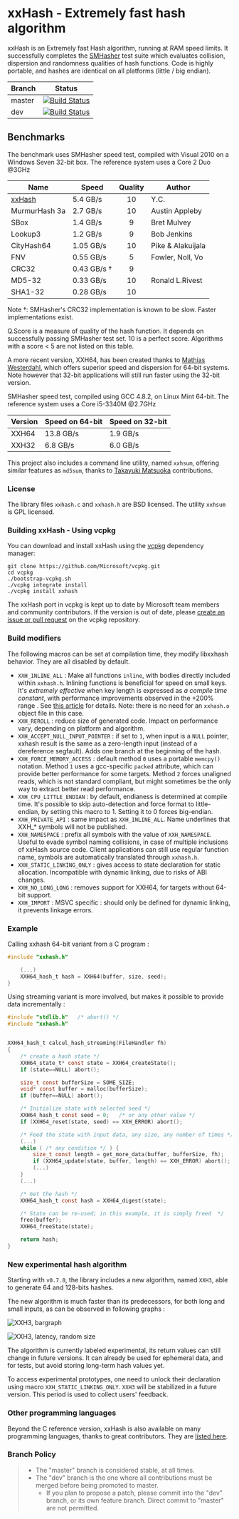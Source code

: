 xxHash - Extremely fast hash algorithm
======================================

xxHash is an Extremely fast Hash algorithm, running at RAM speed limits.
It successfully completes the [SMHasher](http://code.google.com/p/smhasher/wiki/SMHasher) test suite
which evaluates collision, dispersion and randomness qualities of hash functions.
Code is highly portable, and hashes are identical on all platforms (little / big endian).

|Branch      |Status   |
|------------|---------|
|master      | [![Build Status](https://travis-ci.org/Cyan4973/xxHash.svg?branch=master)](https://travis-ci.org/Cyan4973/xxHash?branch=master) |
|dev         | [![Build Status](https://travis-ci.org/Cyan4973/xxHash.svg?branch=dev)](https://travis-ci.org/Cyan4973/xxHash?branch=dev) |



Benchmarks
-------------------------

The benchmark uses SMHasher speed test, compiled with Visual 2010 on a Windows Seven 32-bit box.
The reference system uses a Core 2 Duo @3GHz


| Name          |   Speed     | Quality | Author            |
|---------------|-------------|:-------:|-------------------|
| [xxHash]      | 5.4 GB/s    |   10    | Y.C.              |
| MurmurHash 3a | 2.7 GB/s    |   10    | Austin Appleby    |
| SBox          | 1.4 GB/s    |    9    | Bret Mulvey       |
| Lookup3       | 1.2 GB/s    |    9    | Bob Jenkins       |
| CityHash64    | 1.05 GB/s   |   10    | Pike & Alakuijala |
| FNV           | 0.55 GB/s   |    5    | Fowler, Noll, Vo  |
| CRC32         | 0.43 GB/s † |    9    |                   |
| MD5-32        | 0.33 GB/s   |   10    | Ronald L.Rivest   |
| SHA1-32       | 0.28 GB/s   |   10    |                   |

[xxHash]: http://www.xxhash.com

Note †: SMHasher's CRC32 implementation is known to be slow. Faster implementations exist.

Q.Score is a measure of quality of the hash function.
It depends on successfully passing SMHasher test set.
10 is a perfect score.
Algorithms with a score < 5 are not listed on this table.

A more recent version, XXH64, has been created thanks to [Mathias Westerdahl](https://github.com/JCash),
which offers superior speed and dispersion for 64-bit systems.
Note however that 32-bit applications will still run faster using the 32-bit version.

SMHasher speed test, compiled using GCC 4.8.2, on Linux Mint 64-bit.
The reference system uses a Core i5-3340M @2.7GHz

| Version    | Speed on 64-bit | Speed on 32-bit |
|------------|------------------|------------------|
| XXH64      | 13.8 GB/s        |  1.9 GB/s        |
| XXH32      |  6.8 GB/s        |  6.0 GB/s        |

This project also includes a command line utility, named `xxhsum`, offering similar features as `md5sum`,
thanks to [Takayuki Matsuoka](https://github.com/t-mat) contributions.


### License

The library files `xxhash.c` and `xxhash.h` are BSD licensed.
The utility `xxhsum` is GPL licensed.

### Building xxHash - Using vcpkg

You can download and install xxHash using the [vcpkg](https://github.com/Microsoft/vcpkg) dependency manager:

    git clone https://github.com/Microsoft/vcpkg.git
    cd vcpkg
    ./bootstrap-vcpkg.sh
    ./vcpkg integrate install
    ./vcpkg install xxhash

The xxHash port in vcpkg is kept up to date by Microsoft team members and community contributors. If the version is out of date, please [create an issue or pull request](https://github.com/Microsoft/vcpkg) on the vcpkg repository.

### Build modifiers

The following macros can be set at compilation time,
they modify libxxhash behavior. They are all disabled by default.

- `XXH_INLINE_ALL` : Make all functions `inline`, with bodies directly included within `xxhash.h`.
                     Inlining functions is beneficial for speed on small keys.
                     It's _extremely effective_ when key length is expressed as _a compile time constant_,
                     with performance improvements observed in the +200% range .
                     See [this article](https://fastcompression.blogspot.com/2018/03/xxhash-for-small-keys-impressive-power.html) for details.
                     Note: there is no need for an `xxhash.o` object file in this case.
- `XXH_REROLL` : reduce size of generated code. Impact on performance vary, depending on platform and algorithm.
- `XXH_ACCEPT_NULL_INPUT_POINTER` : if set to `1`, when input is a `NULL` pointer,
                                    xxhash result is the same as a zero-length input
                                    (instead of a dereference segfault).
                                    Adds one branch at the beginning of the hash.
- `XXH_FORCE_MEMORY_ACCESS` : default method `0` uses a portable `memcpy()` notation.
                              Method `1` uses a gcc-specific `packed` attribute, which can provide better performance for some targets.
                              Method `2` forces unaligned reads, which is not standard compliant, but might sometimes be the only way to extract better read performance.
- `XXH_CPU_LITTLE_ENDIAN` : by default, endianess is determined at compile time.
                            It's possible to skip auto-detection and force format to little-endian, by setting this macro to 1.
                            Setting it to 0 forces big-endian.
- `XXH_PRIVATE_API` : same impact as `XXH_INLINE_ALL`.
                      Name underlines that XXH_* symbols will not be published.
- `XXH_NAMESPACE` : prefix all symbols with the value of `XXH_NAMESPACE`.
                    Useful to evade symbol naming collisions,
                    in case of multiple inclusions of xxHash source code.
                    Client applications can still use regular function name,
                    symbols are automatically translated through `xxhash.h`.
- `XXH_STATIC_LINKING_ONLY` : gives access to state declaration for static allocation.
                              Incompatible with dynamic linking, due to risks of ABI changes.
- `XXH_NO_LONG_LONG` : removes support for XXH64,
                       for targets without 64-bit support.
- `XXH_IMPORT` : MSVC specific : should only be defined for dynamic linking, it prevents linkage errors.


### Example

Calling xxhash 64-bit variant from a C program :

```C
#include "xxhash.h"

    (...)
    XXH64_hash_t hash = XXH64(buffer, size, seed);
}
```

Using streaming variant is more involved, but makes it possible to provide data incrementally :
```C
#include "stdlib.h"   /* abort() */
#include "xxhash.h"


XXH64_hash_t calcul_hash_streaming(FileHandler fh)
{
    /* create a hash state */
    XXH64_state_t* const state = XXH64_createState();
    if (state==NULL) abort();

    size_t const bufferSize = SOME_SIZE;
    void* const buffer = malloc(bufferSize);
    if (buffer==NULL) abort();

    /* Initialize state with selected seed */
    XXH64_hash_t const seed = 0;   /* or any other value */
    if (XXH64_reset(state, seed) == XXH_ERROR) abort();

    /* Feed the state with input data, any size, any number of times */
    (...)
    while ( /* any condition */ ) {
        size_t const length = get_more_data(buffer, bufferSize, fh);   
        if (XXH64_update(state, buffer, length) == XXH_ERROR) abort();
        (...)
    }
    (...)

    /* Get the hash */
    XXH64_hash_t const hash = XXH64_digest(state);

    /* State can be re-used; in this example, it is simply freed  */
    free(buffer);
    XXH64_freeState(state);

    return hash;
}
```

### New experimental hash algorithm

Starting with `v0.7.0`, the library includes a new algorithm, named `XXH3`,
able to generate 64 and 128-bits hashes.

The new algorithm is much faster than its predecessors,
for both long and small inputs,
as can be observed in following graphs :

![XXH3, bargraph](https://user-images.githubusercontent.com/750081/61976096-b3a35f00-af9f-11e9-8229-e0afc506c6ec.png)

![XXH3, latency, random size](https://user-images.githubusercontent.com/750081/61976089-aedeab00-af9f-11e9-9239-e5375d6c080f.png)

The algorithm is currently labeled experimental, its return values can still change in future versions.
It can already be used for ephemeral data, and for tests, but avoid storing long-term hash values yet.

To access experimental prototypes, one need to unlock their declaration using macro `XXH_STATIC_LINKING_ONLY`.
`XXH3` will be stabilized in a future version.
This period is used to collect users' feedback.


### Other programming languages

Beyond the C reference version,
xxHash is also available on many programming languages,
thanks to great contributors.
They are [listed here](http://www.xxhash.com/#other-languages).


### Branch Policy

> - The "master" branch is considered stable, at all times.
> - The "dev" branch is the one where all contributions must be merged
    before being promoted to master.
>   + If you plan to propose a patch, please commit into the "dev" branch,
      or its own feature branch.
      Direct commit to "master" are not permitted.
